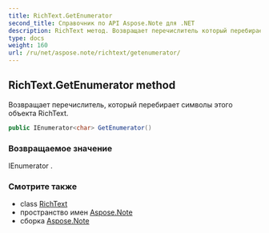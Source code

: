 ```yaml
---
title: RichText.GetEnumerator
second_title: Справочник по API Aspose.Note для .NET
description: RichText метод. Возвращает перечислитель который перебирает символы этого объекта RichText.
type: docs
weight: 160
url: /ru/net/aspose.note/richtext/getenumerator/
---
```

## RichText.GetEnumerator method

Возвращает перечислитель, который перебирает символы этого объекта RichText.

```csharp
public IEnumerator<char> GetEnumerator()
```

### Возвращаемое значение

IEnumerator .

### Смотрите также

* class [RichText](../)
* пространство имен [Aspose.Note](../../richtext/)
* сборка [Aspose.Note](../../../)


